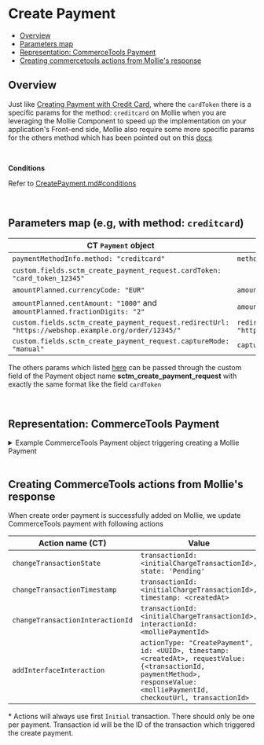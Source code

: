 # Create Payment

  * [Overview](#overview)
  * [Parameters map](#parameters-map)
  * [Representation: CommerceTools Payment](#representation-ct-payment)
  * [Creating commercetools actions from Mollie's response](#creating-commercetools-actions-from-mollies-response)

## Overview

Just like [Creating Payment with Credit Card](./CreatePaymentWithCreditCard.md), where the `cardToken` there is a specific params for the method: `creditcard` on Mollie when you are leveraging the Mollie Component to speed up the implementation on your application's Front-end side, Mollie also require some more specific params for the others method which has been pointed out on this [docs](https://docs.mollie.com/reference/extra-payment-parameters)

<br />

**Conditions**

Refer to [CreatePayment.md#conditions](./CreatePayment.md#conditions)

<br />

## Parameters map (e.g, with method: `creditcard`)

| CT `Payment` object                                                                                       | Parameter (Mollie Payment)                   | Required |
|-----------------------------------------------------------------------------------------------------------|----------------------------------------------|----------|
| `paymentMethodInfo.method: "creditcard"`                                                                    | `method: creditcard`                           | YES      |
| `custom.fields.sctm_create_payment_request.cardToken: "card_token_12345"`                                                                    |                         | YES      |
| `amountPlanned.currencyCode: "EUR"`                                                                       | `amount.currency: EUR`                       | YES      |
| `amountPlanned.centAmount: "1000"` and `amountPlanned.fractionDigits: "2"`                                | `amount.value: "10.00"`                      | YES      |
| `custom.fields.sctm_create_payment_request.redirectUrl: "https://webshop.example.org/order/12345/"`       | `redirectUrl: "https://webshop.example.org/order/12345/"`                      | YES      |
| `custom.fields.sctm_create_payment_request.captureMode: "manual"`       | `captureMode: "manual"`                      | NO      |

The others params which listed [here](https://docs.mollie.com/reference/create-payment) can be passed through the custom field of the Payment object name **sctm_create_payment_request** with exactly
the same format like the field ``cardToken`` 

<br />

## Representation: CommerceTools Payment  

<details>
  <summary>Example CommerceTools Payment object triggering creating a Mollie Payment</summary>

```json
{
  "key" : "000047",
  "amountPlanned" : {
    "currencyCode" : "EUR",
    "centAmount" : 1000,
    "fractionDigits": 2
  },
  "paymentMethodInfo" : {
    "paymentInterface" : "Mollie",
    "method" : "creditcard",
    "name" : {
      "en" : "Credit Card"
    }
  },
  "transactions" : [ {
    "timestamp" : "2015-10-20T08:54:24.000Z",
    "type" : "Charge",
    "amount" : {
      "currencyCode" : "USD",
      "centAmount" : 1000
    },
    "state" : "Initial"
  } ],
  "custom": {
    "type": {
        "typeId": "type",
        "key": "sctm-payment-custom-fields"
    },
    "fields": {
        "sctm_create_payment_request": "{\"description\":\"Test\",\"locale\":\"en_GB\",\"redirectUrl\":\"https://www.google.com/\",\"cardToken\":\"card_token_12345\"}"
    }
  }
}
```
</details>
<br />

## Creating CommerceTools actions from Mollie's response

When create order payment is successfully added on Mollie, we update CommerceTools payment with following actions

| Action name (CT)                 | Value                                                                      |
| -------------------------------- | -------------------------------------------------------------------------- |
| `changeTransactionState`         | `transactionId: <initialChargeTransactionId>, state: 'Pending'`            |
| `changeTransactionTimestamp`     | `transactionId: <initialChargeTransactionId>, timestamp: <createdAt>`                                  |
| `changeTransactionInteractionId` | `transactionId: <initialChargeTransactionId>, interactionId: <molliePaymentId>` |
| `addInterfaceInteraction`        | `actionType: "CreatePayment", id: <UUID>, timestamp: <createdAt>, requestValue: {<transactionId, paymentMethod>, responseValue: <molliePaymentId, checkoutUrl, transactionId>`                                         |


\* Actions will always use first `Initial` transaction. There should only be one per payment. Transaction id will be the ID of the transaction which triggered the create payment.